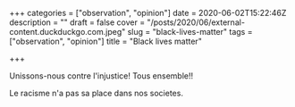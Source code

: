 +++
categories = ["observation", "opinion"]
date = 2020-06-02T15:22:46Z
description = ""
draft = false
cover = "/posts/2020/06/external-content.duckduckgo.com.jpeg"
slug = "black-lives-matter"
tags = ["observation", "opinion"]
title = "Black lives matter"

+++

Unissons-nous contre l'injustice! Tous ensemble!!

Le racisme n'a pas sa place dans nos societes.
